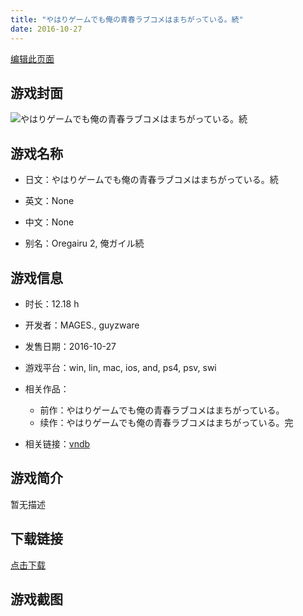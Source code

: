 ```yaml
---
title: "やはりゲームでも俺の青春ラブコメはまちがっている。続"
date: 2016-10-27
---
```

[编辑此页面](https://github.com/ACG-3/ADV3-source/blob/main/source/_posts/games/%E3%82%84%E3%81%AF%E3%82%8A%E3%82%B2%E3%83%BC%E3%83%A0%E3%81%A7%E3%82%82%E4%BF%BA%E3%81%AE%E9%9D%92%E6%98%A5%E3%83%A9%E3%83%96%E3%82%B3%E3%83%A1%E3%81%AF%E3%81%BE%E3%81%A1%E3%81%8C%E3%81%A3%E3%81%A6%E3%81%84%E3%82%8B%E3%80%82%E7%B6%9A.md)

## 游戏封面

![やはりゲームでも俺の青春ラブコメはまちがっている。続](https%3A//pan.timero.xyz/onedrive/img_lib_001/%E3%82%84%E3%81%AF%E3%82%8A%E3%82%B2%E3%83%BC%E3%83%A0%E3%81%A7%E3%82%82%E4%BF%BA%E3%81%AE%E9%9D%92%E6%98%A5%E3%83%A9%E3%83%96%E3%82%B3%E3%83%A1%E3%81%AF%E3%81%BE%E3%81%A1%E3%81%8C%E3%81%A3%E3%81%A6%E3%81%84%E3%82%8B%E3%80%82%E7%B6%9A_cover.avif)


## 游戏名称

- 日文：やはりゲームでも俺の青春ラブコメはまちがっている。続
- 英文：None
- 中文：None

- 别名：Oregairu 2, 俺ガイル続


## 游戏信息

- 时长：12.18 h
- 开发者：MAGES., guyzware
- 发售日期：2016-10-27
- 游戏平台：win, lin, mac, ios, and, ps4, psv, swi
- 相关作品：
   - 前作：やはりゲームでも俺の青春ラブコメはまちがっている。
   - 续作：やはりゲームでも俺の青春ラブコメはまちがっている。完

- 相关链接：[vndb](https://vndb.org/v17731)


## 游戏简介

暂无描述


## 下载链接

[点击下载](https://pan.timero.xyz/onedrive/adv_lib_001/%E3%82%84%E3%81%AF%E3%82%8A%E3%82%B2%E3%83%BC%E3%83%A0%E3%81%A7%E3%82%82%E4%BF%BA%E3%81%AE%E9%9D%92%E6%98%A5%E3%83%A9%E3%83%96%E3%82%B3%E3%83%A1%E3%81%AF%E3%81%BE%E3%81%A1%E3%81%8C%E3%81%A3%E3%81%A6%E3%81%84%E3%82%8B%E3%80%82%E7%B6%9A)


## 游戏截图


